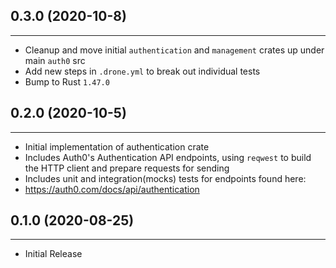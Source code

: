 ## 0.3.0 (2020-10-8)
___

 - Cleanup and move initial `authentication` and `management` crates up under main `auth0` src
 - Add new steps in `.drone.yml` to break out individual tests
 - Bump to Rust `1.47.0`

## 0.2.0 (2020-10-5)
___

 - Initial implementation of authentication crate
 - Includes Auth0's Authentication API endpoints, using `reqwest` to build the HTTP client and prepare requests for sending
 - Includes unit and integration(mocks) tests for endpoints found here:
  - https://auth0.com/docs/api/authentication

## 0.1.0 (2020-08-25)
___

  - Initial Release
